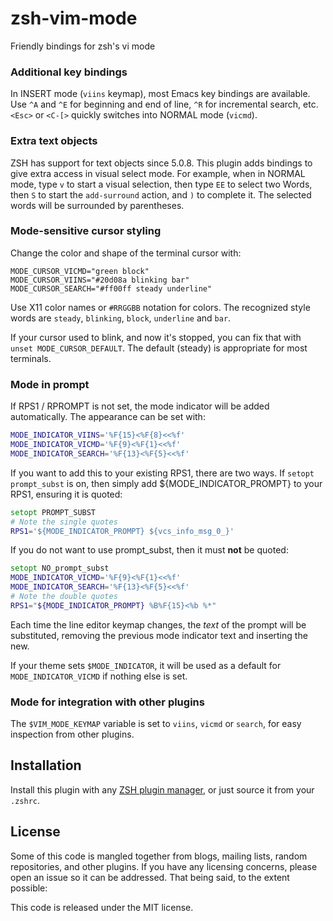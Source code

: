 # zsh-vim-mode
Friendly bindings for zsh's vi mode

### Additional key bindings

In INSERT mode (`viins` keymap), most Emacs key bindings are available. Use
`^A` and `^E` for beginning and end of line, `^R` for incremental search,
etc. `<Esc>` or `<C-[>` quickly switches into NORMAL mode (`vicmd`).

### Extra text objects

ZSH has support for text objects since 5.0.8. This plugin adds bindings
to give extra access in visual select mode. For example, when in NORMAL
mode, type `v` to start a visual selection, then type `EE` to select two
Words, then `S` to start the `add-surround` action, and `)` to complete
it. The selected words will be surrounded by parentheses.

### Mode-sensitive cursor styling

Change the color and shape of the terminal cursor with:

    MODE_CURSOR_VICMD="green block"
    MODE_CURSOR_VIINS="#20d08a blinking bar"
    MODE_CURSOR_SEARCH="#ff00ff steady underline"

Use X11 color names or `#RRGGBB` notation for colors. The recognized
style words are `steady`, `blinking`, `block`, `underline` and `bar`.

If your cursor used to blink, and now it's stopped, you can fix that
with `unset MODE_CURSOR_DEFAULT`. The default (steady) is
appropriate for most terminals.

### Mode in prompt

If RPS1 / RPROMPT is not set, the mode indicator will be added
automatically. The appearance can be set with:

```zsh
MODE_INDICATOR_VIINS='%F{15}<%F{8}<<%f'
MODE_INDICATOR_VICMD='%F{9}<%F{1}<<%f'
MODE_INDICATOR_SEARCH='%F{13}<%F{5}<<%f'
```

If you want to add this to your existing RPS1, there are two ways. If
`setopt prompt_subst` is on, then simply add ${MODE_INDICATOR_PROMPT}
to your RPS1, ensuring it is quoted:

```zsh
setopt PROMPT_SUBST
# Note the single quotes
RPS1='${MODE_INDICATOR_PROMPT} ${vcs_info_msg_0_}'
```

If you do not want to use prompt_subst, then it must **not** be
quoted:

```zsh
setopt NO_prompt_subst
MODE_INDICATOR_VICMD='%F{9}<%F{1}<<%f'
MODE_INDICATOR_SEARCH='%F{13}<%F{5}<<%f'
# Note the double quotes
RPS1="${MODE_INDICATOR_PROMPT} %B%F{15}<%b %*"
```

Each time the line editor keymap changes, the *text* of the prompt
will be substituted, removing the previous mode indicator text and
inserting the new.

If your theme sets `$MODE_INDICATOR`, it will be used as a default
for `MODE_INDICATOR_VICMD` if nothing else is set.

### Mode for integration with other plugins

The `$VIM_MODE_KEYMAP` variable is set to `viins`, `vicmd` or `search`,
for easy inspection from other plugins.

## Installation

Install this plugin with any [ZSH plugin manager][], or just source it from
your `.zshrc`.

[ZSH plugin manager]: https://github.com/unixorn/awesome-zsh-plugins/blob/master/README.md#installation


## License

Some of this code is mangled together from blogs, mailing lists, random
repositories, and other plugins. If you have any licensing concerns, please
open an issue so it can be addressed. That being said, to the extent possible:

This code is released under the MIT license.
